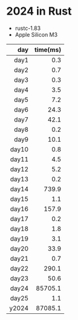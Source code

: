 # 2024 in Rust

- rustc-1.83
- Apple Silicon M3

|   day |time(ms) |
|------:|--------:|
| day1  |     0.3 |
| day2  |     0.7 |
| day3  |     0.3 |
| day4  |     3.5 |
| day5  |     7.2 |
| day6  |    24.3 |
| day7  |    42.1 |
| day8  |     0.2 |
| day9  |    10.1 |
| day10 |     0.8 |
| day11 |     4.5 |
| day12 |     5.2 |
| day13 |     0.2 |
| day14 |   739.9 |
| day15 |     1.1 |
| day16 |   157.9 |
| day17 |     0.2 |
| day18 |     1.8 |
| day19 |     3.1 |
| day20 |    33.9 |
| day21 |     0.7 |
| day22 |   290.1 |
| day23 |    50.6 |
| day24 | 85705.1 |
| day25 |     1.1 |
| y2024 | 87085.1 |
